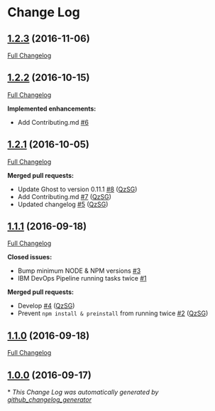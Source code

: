 # Change Log

## [1.2.3](https://github.com/QzSG/bluemix-ghost-cloudinary/tree/1.2.3) (2016-11-06)
[Full Changelog](https://github.com/QzSG/bluemix-ghost-cloudinary/compare/1.2.2...1.2.3)

## [1.2.2](https://github.com/QzSG/bluemix-ghost-cloudinary/tree/1.2.2) (2016-10-15)
[Full Changelog](https://github.com/QzSG/bluemix-ghost-cloudinary/compare/1.2.1...1.2.2)

**Implemented enhancements:**

- Add Contributing.md [\#6](https://github.com/QzSG/bluemix-ghost-cloudinary/issues/6)

## [1.2.1](https://github.com/QzSG/bluemix-ghost-cloudinary/tree/1.2.1) (2016-10-05)
[Full Changelog](https://github.com/QzSG/bluemix-ghost-cloudinary/compare/1.1.1...1.2.1)

**Merged pull requests:**

- Update Ghost to version 0.11.1 [\#8](https://github.com/QzSG/bluemix-ghost-cloudinary/pull/8) ([QzSG](https://github.com/QzSG))
- Add Contributing.md [\#7](https://github.com/QzSG/bluemix-ghost-cloudinary/pull/7) ([QzSG](https://github.com/QzSG))
- Updated changelog [\#5](https://github.com/QzSG/bluemix-ghost-cloudinary/pull/5) ([QzSG](https://github.com/QzSG))

## [1.1.1](https://github.com/QzSG/bluemix-ghost-cloudinary/tree/1.1.1) (2016-09-18)
[Full Changelog](https://github.com/QzSG/bluemix-ghost-cloudinary/compare/1.1.0...1.1.1)

**Closed issues:**

- Bump minimum NODE & NPM versions [\#3](https://github.com/QzSG/bluemix-ghost-cloudinary/issues/3)
- IBM DevOps Pipeline running tasks twice [\#1](https://github.com/QzSG/bluemix-ghost-cloudinary/issues/1)

**Merged pull requests:**

- Develop [\#4](https://github.com/QzSG/bluemix-ghost-cloudinary/pull/4) ([QzSG](https://github.com/QzSG))
- Prevent `npm install & preinstall` from running twice [\#2](https://github.com/QzSG/bluemix-ghost-cloudinary/pull/2) ([QzSG](https://github.com/QzSG))

## [1.1.0](https://github.com/QzSG/bluemix-ghost-cloudinary/tree/1.1.0) (2016-09-18)
[Full Changelog](https://github.com/QzSG/bluemix-ghost-cloudinary/compare/1.0.0...1.1.0)

## [1.0.0](https://github.com/QzSG/bluemix-ghost-cloudinary/tree/1.0.0) (2016-09-17)


\* *This Change Log was automatically generated by [github_changelog_generator](https://github.com/skywinder/Github-Changelog-Generator)*